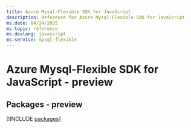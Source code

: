 ```yaml
---
title: Azure Mysql-Flexible SDK for JavaScript
description: Reference for Azure Mysql-Flexible SDK for JavaScript
ms.date: 04/24/2025
ms.topic: reference
ms.devlang: javascript
ms.service: mysql-flexible
---
```

# Azure Mysql-Flexible SDK for JavaScript - preview
## Packages - preview
[!INCLUDE [packages](mysql-flexible-index.md)]